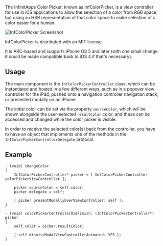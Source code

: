The InfinitApps Color Picker, known as InfColorPicker, is a view controller for use in iOS applications to allow the selection of a color from RGB space, but using an HSB representation of that color space to make selection of a color easier for a human.

![InfColorPicker Screenshot](http://f.cl.ly/items/0b0X0Z1t2A170E0c3L1R/InfColorPicker.png)

InfColorPicker is distributed with an MIT license.

It is ARC-based and supports iPhone OS 5 and later (with one small change it could be made compatible back to iOS 4 if that's necessary).

Usage
-----

The main component is the `InfColorPickerController` class, which can be instantiated and hosted in a few different ways, such as in a popover view controller for the iPad, pushed onto a navigation controller navigation stack, or presented modally on an iPhone.

The initial color can be set via the property `sourceColor`, which will be shown alongside the user-selected `resultColor` color, and these can be accessed and changed while the color picker is visible.

In order to receive the selected color(s) back from the controller, you have to have an object that implements one of the methods in the `InfColorPickerControllerDelegate` protocol.

Example
-------

	- (void) changeColor
	{
		InfColorPickerController* picker = [ InfColorPickerController colorPickerViewController ];
		
		picker.sourceColor = self.color;
		picker.delegate = self;
		
		[ picker presentModallyOverViewController: self ];
	}

	- (void) colorPickerControllerDidFinish: (InfColorPickerController*) picker
	{
		self.color = picker.resultColor;
		
		[ self dismissModalViewControllerAnimated: YES ];
	}

